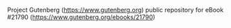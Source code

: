 Project Gutenberg (https://www.gutenberg.org) public repository for eBook #21790 (https://www.gutenberg.org/ebooks/21790)
